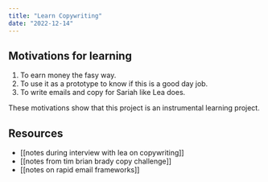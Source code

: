 ```yaml
---
title: "Learn Copywriting"
date: "2022-12-14"
---
```


## Motivations for learning

1. To earn money the fasy way.
2. To use it as a prototype to know if this is a good day job.
3. To write emails and copy for Sariah like Lea does.

These motivations show that this project is an instrumental learning project.



## Resources

- [[notes during interview with lea on copywriting]]
- [[notes from tim brian brady copy challenge]]
- [[notes on rapid email frameworks]]



